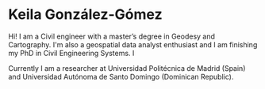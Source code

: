 # Keila González-Gómez

Hi! I am a Civil engineer with a master’s degree in Geodesy and Cartography. I'm also a geospatial data analyst enthusiast and I am finishing my PhD in Civil Engineering Systems. I 

Currently I am a researcher at Universidad Politécnica de Madrid (Spain) and Universidad Autónoma de Santo Domingo (Dominican Republic).

